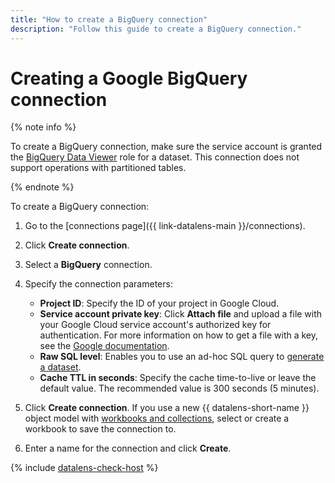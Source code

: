 ```yaml
---
title: "How to create a BigQuery connection"
description: "Follow this guide to create a BigQuery connection."
---
```


# Creating a Google BigQuery connection

{% note info %}

To create a BigQuery connection, make sure the service account is granted the [BigQuery Data Viewer](https://cloud.google.com/bigquery/docs/access-control#bigquery.dataViewer) role for a dataset.
This connection does not support operations with partitioned tables.

{% endnote %}

To create a BigQuery connection:


1. Go to the [connections page]({{ link-datalens-main }}/connections).
1. Click **Create connection**.



1. Select a **BigQuery** connection.
1. Specify the connection parameters:

   * **Project ID**: Specify the ID of your project in Google Cloud.
   * **Service account private key**: Click **Attach file** and upload a file with your Google Cloud service account's authorized key for authentication. For more information on how to get a file with a key, see the [Google documentation](https://cloud.google.com/iam/docs/keys-create-delete).
   * **Raw SQL level**: Enables you to use an ad-hoc SQL query to [generate a dataset](../../concepts/dataset/settings.md#sql-request-in-datatset).
   * **Cache TTL in seconds**: Specify the cache time-to-live or leave the default value. The recommended value is 300 seconds (5 minutes).

1. Click **Create connection**. If you use a new {{ datalens-short-name }} object model with [workbooks and collections](../../../datalens/workbooks-collections/index.md), select or create a workbook to save the connection to.
1. Enter a name for the connection and click **Create**.

{% include [datalens-check-host](../../../_includes/datalens/operations/datalens-check-host.md) %}
